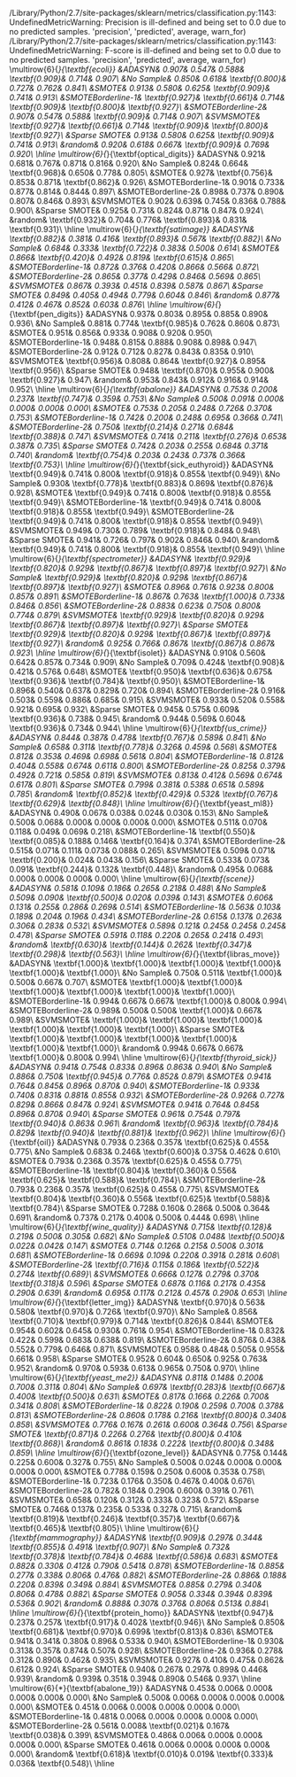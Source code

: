/Library/Python/2.7/site-packages/sklearn/metrics/classification.py:1143: UndefinedMetricWarning: Precision is ill-defined and being set to 0.0 due to no predicted samples.
  'precision', 'predicted', average, warn_for)
/Library/Python/2.7/site-packages/sklearn/metrics/classification.py:1143: UndefinedMetricWarning: F-score is ill-defined and being set to 0.0 due to no predicted samples.
  'precision', 'predicted', average, warn_for)
\multirow{6}{*}{\textbf{ecoli}}
&ADASYN& 0.907& 0.547& 0.588& \textbf{0.909}& 0.714& 0.907\\
&No Sample& 0.850& 0.618& \textbf{0.800}& 0.727& 0.762& 0.841\\
&SMOTE& 0.913& 0.580& 0.625& \textbf{0.909}& 0.741& 0.913\\
&SMOTEBorderline-1& \textbf{0.927}& \textbf{0.661}& 0.714& \textbf{0.909}& \textbf{0.800}& \textbf{0.927}\\
&SMOTEBorderline-2& 0.907& 0.547& 0.588& \textbf{0.909}& 0.714& 0.907\\
&SVMSMOTE& \textbf{0.927}& \textbf{0.661}& 0.714& \textbf{0.909}& \textbf{0.800}& \textbf{0.927}\\
&Sparse SMOTE& 0.913& 0.580& 0.625& \textbf{0.909}& 0.741& 0.913\\
&random& 0.920& 0.618& 0.667& \textbf{0.909}& 0.769& 0.920\\
\hline
\multirow{6}{*}{\textbf{optical_digits}}
&ADASYN& 0.921& 0.681& 0.767& 0.871& 0.816& 0.920\\
&No Sample& 0.824& 0.664& \textbf{0.968}& 0.650& 0.778& 0.805\\
&SMOTE& 0.927& \textbf{0.756}& 0.853& 0.871& \textbf{0.862}& 0.926\\
&SMOTEBorderline-1& 0.901& 0.733& 0.877& 0.814& 0.844& 0.897\\
&SMOTEBorderline-2& 0.898& 0.737& 0.890& 0.807& 0.846& 0.893\\
&SVMSMOTE& 0.902& 0.639& 0.745& 0.836& 0.788& 0.900\\
&Sparse SMOTE& 0.925& 0.731& 0.824& 0.871& 0.847& 0.924\\
&random& \textbf{0.932}& 0.704& 0.776& \textbf{0.893}& 0.831& \textbf{0.931}\\
\hline
\multirow{6}{*}{\textbf{satimage}}
&ADASYN& \textbf{0.882}& 0.381& 0.416& \textbf{0.893}& 0.567& \textbf{0.882}\\
&No Sample& 0.684& 0.333& \textbf{0.722}& 0.383& 0.500& 0.614\\
&SMOTE& 0.866& \textbf{0.420}& 0.492& 0.819& \textbf{0.615}& 0.865\\
&SMOTEBorderline-1& 0.872& 0.376& 0.420& 0.866& 0.566& 0.872\\
&SMOTEBorderline-2& 0.865& 0.377& 0.429& 0.846& 0.569& 0.865\\
&SVMSMOTE& 0.867& 0.393& 0.451& 0.839& 0.587& 0.867\\
&Sparse SMOTE& 0.849& 0.405& 0.494& 0.779& 0.604& 0.846\\
&random& 0.877& 0.412& 0.467& 0.852& 0.603& 0.876\\
\hline
\multirow{6}{*}{\textbf{pen_digits}}
&ADASYN& 0.937& 0.803& 0.895& 0.885& 0.890& 0.936\\
&No Sample& 0.881& 0.774& \textbf{0.985}& 0.762& 0.860& 0.873\\
&SMOTE& 0.951& 0.856& 0.933& 0.908& 0.920& 0.950\\
&SMOTEBorderline-1& 0.948& 0.815& 0.888& 0.908& 0.898& 0.947\\
&SMOTEBorderline-2& 0.912& 0.712& 0.827& 0.843& 0.835& 0.910\\
&SVMSMOTE& \textbf{0.956}& 0.808& 0.864& \textbf{0.927}& 0.895& \textbf{0.956}\\
&Sparse SMOTE& 0.948& \textbf{0.870}& 0.955& 0.900& \textbf{0.927}& 0.947\\
&random& 0.953& 0.843& 0.912& 0.916& 0.914& 0.952\\
\hline
\multirow{6}{*}{\textbf{abalone}}
&ADASYN& 0.753& 0.200& 0.237& \textbf{0.747}& 0.359& 0.753\\
&No Sample& 0.500& 0.091& 0.000& 0.000& 0.000& 0.000\\
&SMOTE& 0.753& 0.205& 0.248& 0.726& 0.370& 0.753\\
&SMOTEBorderline-1& 0.742& 0.200& 0.248& 0.695& 0.366& 0.741\\
&SMOTEBorderline-2& 0.750& \textbf{0.214}& 0.271& 0.684& \textbf{0.388}& 0.747\\
&SVMSMOTE& 0.741& 0.211& \textbf{0.276}& 0.653& 0.387& 0.735\\
&Sparse SMOTE& 0.742& 0.203& 0.255& 0.684& 0.371& 0.740\\
&random& \textbf{0.754}& 0.203& 0.243& 0.737& 0.366& \textbf{0.753}\\
\hline
\multirow{6}{*}{\textbf{sick_euthyroid}}
&ADASYN& \textbf{0.949}& 0.741& 0.800& \textbf{0.918}& 0.855& \textbf{0.949}\\
&No Sample& 0.930& \textbf{0.778}& \textbf{0.883}& 0.869& \textbf{0.876}& 0.928\\
&SMOTE& \textbf{0.949}& 0.741& 0.800& \textbf{0.918}& 0.855& \textbf{0.949}\\
&SMOTEBorderline-1& \textbf{0.949}& 0.741& 0.800& \textbf{0.918}& 0.855& \textbf{0.949}\\
&SMOTEBorderline-2& \textbf{0.949}& 0.741& 0.800& \textbf{0.918}& 0.855& \textbf{0.949}\\
&SVMSMOTE& 0.949& 0.730& 0.789& \textbf{0.918}& 0.848& 0.948\\
&Sparse SMOTE& 0.941& 0.726& 0.797& 0.902& 0.846& 0.940\\
&random& \textbf{0.949}& 0.741& 0.800& \textbf{0.918}& 0.855& \textbf{0.949}\\
\hline
\multirow{6}{*}{\textbf{spectrometer}}
&ADASYN& \textbf{0.929}& \textbf{0.820}& 0.929& \textbf{0.867}& \textbf{0.897}& \textbf{0.927}\\
&No Sample& \textbf{0.929}& \textbf{0.820}& 0.929& \textbf{0.867}& \textbf{0.897}& \textbf{0.927}\\
&SMOTE& 0.896& 0.761& 0.923& 0.800& 0.857& 0.891\\
&SMOTEBorderline-1& 0.867& 0.763& \textbf{1.000}& 0.733& 0.846& 0.856\\
&SMOTEBorderline-2& 0.883& 0.623& 0.750& 0.800& 0.774& 0.879\\
&SVMSMOTE& \textbf{0.929}& \textbf{0.820}& 0.929& \textbf{0.867}& \textbf{0.897}& \textbf{0.927}\\
&Sparse SMOTE& \textbf{0.929}& \textbf{0.820}& 0.929& \textbf{0.867}& \textbf{0.897}& \textbf{0.927}\\
&random& 0.925& 0.766& 0.867& \textbf{0.867}& 0.867& 0.923\\
\hline
\multirow{6}{*}{\textbf{isolet}}
&ADASYN& 0.910& 0.560& 0.642& 0.857& 0.734& 0.909\\
&No Sample& 0.709& 0.424& \textbf{0.908}& 0.421& 0.576& 0.648\\
&SMOTE& \textbf{0.950}& \textbf{0.636}& 0.675& \textbf{0.936}& \textbf{0.784}& \textbf{0.950}\\
&SMOTEBorderline-1& 0.896& 0.540& 0.637& 0.829& 0.720& 0.894\\
&SMOTEBorderline-2& 0.916& 0.503& 0.559& 0.886& 0.685& 0.915\\
&SVMSMOTE& 0.933& 0.520& 0.558& 0.921& 0.695& 0.932\\
&Sparse SMOTE& 0.945& 0.575& 0.609& \textbf{0.936}& 0.738& 0.945\\
&random& 0.944& 0.569& 0.604& \textbf{0.936}& 0.734& 0.944\\
\hline
\multirow{6}{*}{\textbf{us_crime}}
&ADASYN& 0.844& 0.387& 0.478& \textbf{0.767}& 0.589& 0.841\\
&No Sample& 0.658& 0.311& \textbf{0.778}& 0.326& 0.459& 0.568\\
&SMOTE& 0.812& 0.353& 0.469& 0.698& 0.561& 0.804\\
&SMOTEBorderline-1& 0.812& 0.404& 0.558& 0.674& 0.611& 0.800\\
&SMOTEBorderline-2& 0.825& 0.379& 0.492& 0.721& 0.585& 0.819\\
&SVMSMOTE& 0.813& 0.412& 0.569& 0.674& 0.617& 0.801\\
&Sparse SMOTE& 0.799& 0.381& 0.538& 0.651& 0.589& 0.785\\
&random& \textbf{0.852}& \textbf{0.429}& 0.532& \textbf{0.767}& \textbf{0.629}& \textbf{0.848}\\
\hline
\multirow{6}{*}{\textbf{yeast_ml8}}
&ADASYN& 0.490& 0.067& 0.038& 0.024& 0.030& 0.153\\
&No Sample& 0.500& 0.068& 0.000& 0.000& 0.000& 0.000\\
&SMOTE& 0.511& 0.070& 0.118& 0.049& 0.069& 0.218\\
&SMOTEBorderline-1& \textbf{0.550}& \textbf{0.085}& 0.188& 0.146& \textbf{0.164}& 0.374\\
&SMOTEBorderline-2& 0.515& 0.071& 0.111& 0.073& 0.088& 0.265\\
&SVMSMOTE& 0.509& 0.071& \textbf{0.200}& 0.024& 0.043& 0.156\\
&Sparse SMOTE& 0.533& 0.073& 0.091& \textbf{0.244}& 0.132& \textbf{0.448}\\
&random& 0.495& 0.068& 0.000& 0.000& 0.000& 0.000\\
\hline
\multirow{6}{*}{\textbf{scene}}
&ADASYN& 0.581& 0.109& 0.186& 0.265& 0.218& 0.488\\
&No Sample& 0.509& 0.090& \textbf{0.500}& 0.020& 0.039& 0.143\\
&SMOTE& 0.606& 0.131& 0.255& 0.286& 0.269& 0.514\\
&SMOTEBorderline-1& 0.563& 0.103& 0.189& 0.204& 0.196& 0.434\\
&SMOTEBorderline-2& 0.615& 0.137& 0.263& 0.306& 0.283& 0.532\\
&SVMSMOTE& 0.589& 0.121& 0.245& 0.245& 0.245& 0.478\\
&Sparse SMOTE& 0.591& 0.118& 0.220& 0.265& 0.241& 0.493\\
&random& \textbf{0.630}& \textbf{0.144}& 0.262& \textbf{0.347}& \textbf{0.298}& \textbf{0.563}\\
\hline
\multirow{6}{*}{\textbf{libras_move}}
&ADASYN& \textbf{1.000}& \textbf{1.000}& \textbf{1.000}& \textbf{1.000}& \textbf{1.000}& \textbf{1.000}\\
&No Sample& 0.750& 0.511& \textbf{1.000}& 0.500& 0.667& 0.707\\
&SMOTE& \textbf{1.000}& \textbf{1.000}& \textbf{1.000}& \textbf{1.000}& \textbf{1.000}& \textbf{1.000}\\
&SMOTEBorderline-1& 0.994& 0.667& 0.667& \textbf{1.000}& 0.800& 0.994\\
&SMOTEBorderline-2& 0.989& 0.500& 0.500& \textbf{1.000}& 0.667& 0.989\\
&SVMSMOTE& \textbf{1.000}& \textbf{1.000}& \textbf{1.000}& \textbf{1.000}& \textbf{1.000}& \textbf{1.000}\\
&Sparse SMOTE& \textbf{1.000}& \textbf{1.000}& \textbf{1.000}& \textbf{1.000}& \textbf{1.000}& \textbf{1.000}\\
&random& 0.994& 0.667& 0.667& \textbf{1.000}& 0.800& 0.994\\
\hline
\multirow{6}{*}{\textbf{thyroid_sick}}
&ADASYN& 0.941& 0.754& 0.833& 0.896& 0.863& 0.940\\
&No Sample& 0.886& 0.750& \textbf{0.945}& 0.776& 0.852& 0.879\\
&SMOTE& 0.941& 0.764& 0.845& 0.896& 0.870& 0.940\\
&SMOTEBorderline-1& 0.933& 0.740& 0.831& 0.881& 0.855& 0.932\\
&SMOTEBorderline-2& 0.926& 0.727& 0.829& 0.866& 0.847& 0.924\\
&SVMSMOTE& 0.941& 0.764& 0.845& 0.896& 0.870& 0.940\\
&Sparse SMOTE& 0.961& 0.754& 0.797& \textbf{0.940}& 0.863& 0.961\\
&random& \textbf{0.963}& \textbf{0.784}& 0.829& \textbf{0.940}& \textbf{0.881}& \textbf{0.962}\\
\hline
\multirow{6}{*}{\textbf{oil}}
&ADASYN& 0.793& 0.236& 0.357& \textbf{0.625}& 0.455& 0.775\\
&No Sample& 0.683& 0.246& \textbf{0.600}& 0.375& 0.462& 0.610\\
&SMOTE& 0.793& 0.236& 0.357& \textbf{0.625}& 0.455& 0.775\\
&SMOTEBorderline-1& \textbf{0.804}& \textbf{0.360}& 0.556& \textbf{0.625}& \textbf{0.588}& \textbf{0.784}\\
&SMOTEBorderline-2& 0.793& 0.236& 0.357& \textbf{0.625}& 0.455& 0.775\\
&SVMSMOTE& \textbf{0.804}& \textbf{0.360}& 0.556& \textbf{0.625}& \textbf{0.588}& \textbf{0.784}\\
&Sparse SMOTE& 0.728& 0.160& 0.286& 0.500& 0.364& 0.691\\
&random& 0.737& 0.217& 0.400& 0.500& 0.444& 0.698\\
\hline
\multirow{6}{*}{\textbf{wine_quality}}
&ADASYN& 0.715& \textbf{0.128}& 0.219& 0.500& 0.305& 0.682\\
&No Sample& 0.510& 0.048& \textbf{0.500}& 0.022& 0.042& 0.147\\
&SMOTE& 0.714& 0.126& 0.215& 0.500& 0.301& 0.681\\
&SMOTEBorderline-1& 0.669& 0.109& 0.220& 0.391& 0.281& 0.608\\
&SMOTEBorderline-2& \textbf{0.716}& 0.115& 0.186& \textbf{0.522}& 0.274& \textbf{0.689}\\
&SVMSMOTE& 0.666& 0.127& 0.279& 0.370& \textbf{0.318}& 0.596\\
&Sparse SMOTE& 0.687& 0.116& 0.217& 0.435& 0.290& 0.639\\
&random& 0.695& 0.117& 0.212& 0.457& 0.290& 0.653\\
\hline
\multirow{6}{*}{\textbf{letter_img}}
&ADASYN& \textbf{0.970}& 0.563& 0.580& \textbf{0.970}& 0.726& \textbf{0.970}\\
&No Sample& 0.856& \textbf{0.710}& \textbf{0.979}& 0.714& \textbf{0.826}& 0.844\\
&SMOTE& 0.954& 0.602& 0.645& 0.930& 0.761& 0.954\\
&SMOTEBorderline-1& 0.832& 0.422& 0.599& 0.683& 0.638& 0.819\\
&SMOTEBorderline-2& 0.876& 0.438& 0.552& 0.779& 0.646& 0.871\\
&SVMSMOTE& 0.958& 0.484& 0.505& 0.955& 0.661& 0.958\\
&Sparse SMOTE& 0.952& 0.604& 0.650& 0.925& 0.763& 0.952\\
&random& 0.970& 0.593& 0.613& 0.965& 0.750& 0.970\\
\hline
\multirow{6}{*}{\textbf{yeast_me2}}
&ADASYN& 0.811& 0.148& 0.200& 0.700& 0.311& 0.804\\
&No Sample& 0.697& \textbf{0.283}& \textbf{0.667}& 0.400& \textbf{0.500}& 0.631\\
&SMOTE& 0.817& 0.166& 0.226& 0.700& 0.341& 0.808\\
&SMOTEBorderline-1& 0.822& 0.190& 0.259& 0.700& 0.378& 0.813\\
&SMOTEBorderline-2& 0.860& 0.178& 0.216& \textbf{0.800}& 0.340& 0.858\\
&SVMSMOTE& 0.776& 0.167& 0.261& 0.600& 0.364& 0.756\\
&Sparse SMOTE& \textbf{0.871}& 0.226& 0.276& \textbf{0.800}& 0.410& \textbf{0.868}\\
&random& 0.861& 0.183& 0.222& \textbf{0.800}& 0.348& 0.859\\
\hline
\multirow{6}{*}{\textbf{ozone_level}}
&ADASYN& 0.775& 0.144& 0.225& 0.600& 0.327& 0.755\\
&No Sample& 0.500& 0.024& 0.000& 0.000& 0.000& 0.000\\
&SMOTE& 0.778& 0.159& 0.250& 0.600& 0.353& 0.758\\
&SMOTEBorderline-1& 0.723& 0.176& 0.350& 0.467& 0.400& 0.676\\
&SMOTEBorderline-2& 0.782& 0.184& 0.290& 0.600& 0.391& 0.761\\
&SVMSMOTE& 0.658& 0.120& 0.312& 0.333& 0.323& 0.572\\
&Sparse SMOTE& 0.746& 0.137& 0.235& 0.533& 0.327& 0.715\\
&random& \textbf{0.819}& \textbf{0.246}& \textbf{0.357}& \textbf{0.667}& \textbf{0.465}& \textbf{0.805}\\
\hline
\multirow{6}{*}{\textbf{mammography}}
&ADASYN& \textbf{0.909}& 0.297& 0.344& \textbf{0.855}& 0.491& \textbf{0.907}\\
&No Sample& 0.732& \textbf{0.378}& \textbf{0.784}& 0.468& \textbf{0.586}& 0.683\\
&SMOTE& 0.882& 0.330& 0.412& 0.790& 0.541& 0.878\\
&SMOTEBorderline-1& 0.885& 0.277& 0.338& 0.806& 0.476& 0.882\\
&SMOTEBorderline-2& 0.886& 0.188& 0.220& 0.839& 0.349& 0.884\\
&SVMSMOTE& 0.885& 0.279& 0.340& 0.806& 0.478& 0.882\\
&Sparse SMOTE& 0.905& 0.334& 0.394& 0.839& 0.536& 0.902\\
&random& 0.888& 0.307& 0.376& 0.806& 0.513& 0.884\\
\hline
\multirow{6}{*}{\textbf{protein_homo}}
&ADASYN& \textbf{0.947}& 0.237& 0.257& \textbf{0.917}& 0.402& \textbf{0.946}\\
&No Sample& 0.850& \textbf{0.681}& \textbf{0.970}& 0.699& \textbf{0.813}& 0.836\\
&SMOTE& 0.941& 0.341& 0.380& 0.896& 0.533& 0.940\\
&SMOTEBorderline-1& 0.930& 0.313& 0.357& 0.874& 0.507& 0.928\\
&SMOTEBorderline-2& 0.936& 0.278& 0.312& 0.890& 0.462& 0.935\\
&SVMSMOTE& 0.927& 0.410& 0.475& 0.862& 0.612& 0.924\\
&Sparse SMOTE& 0.940& 0.267& 0.297& 0.899& 0.446& 0.939\\
&random& 0.939& 0.351& 0.394& 0.890& 0.546& 0.937\\
\hline
\multirow{6}{*}{\textbf{abalone_19}}
&ADASYN& 0.453& 0.006& 0.000& 0.000& 0.000& 0.000\\
&No Sample& 0.500& 0.006& 0.000& 0.000& 0.000& 0.000\\
&SMOTE& 0.451& 0.006& 0.000& 0.000& 0.000& 0.000\\
&SMOTEBorderline-1& 0.481& 0.006& 0.000& 0.000& 0.000& 0.000\\
&SMOTEBorderline-2& 0.561& 0.008& \textbf{0.021}& 0.167& \textbf{0.038}& 0.399\\
&SVMSMOTE& 0.486& 0.006& 0.000& 0.000& 0.000& 0.000\\
&Sparse SMOTE& 0.461& 0.006& 0.000& 0.000& 0.000& 0.000\\
&random& \textbf{0.618}& \textbf{0.010}& 0.019& \textbf{0.333}& 0.036& \textbf{0.548}\\
\hline
